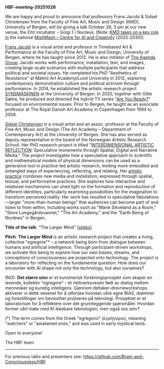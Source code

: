 **HBF-meeting-20251028**

We are happy and proud to announce that professors Frans Jacobi &  Sidsel Christensen from the Faculty of Fine Art, Music and Design (KMD), University of Bergen, will be giving a talk October 28, 3 pm at our new venue, the Eitri incubator - Golgi 1 / Nucleus.  [Note: [KMD takes on a key role in](https://www.uib.no/en/news/178790/kmd-takes-key-role-national-centre-ai-and-creativity) the national [MishMash – Centre for AI and Creativity](https://mishmash.no) (2025-2030)]

[Frans Jacobi](https://www4.uib.no/finn-ansatte/Frans.Jacobi) is a visual artist and professor in Timebased Art & Performance at the Faculty of Fine Art, Music and Design, University of Bergen, where he has taught since 2012. He is also initiator of [The Agenda Group](https://www.researchcatalogue.net/view/1960555/1960556).
Jacobi works with performance, installation, text, and images, creating large-scale scenarios with multiple participants that address political and societal issues. He completed his PhD "Aesthetics of Resistance" at Malmö Art Academy/Lund University in 2012, exploring contemporary demonstration culture and political activism through performance.
In 2014, he established the artistic research project [SYNSMASKINEN](https://www.fransjacobi.net/synsmaskinen) at the University of Bergen. In 2020, together with Gitte Sætre, he produced and directed the hybrid TV series "[Are You Ready?](https://www.areyouready.tv)" focused on environmental issues. Prior to Bergen, he taught as an associate professor at The Royal Danish Art Academy in Copenhagen from 1994 to 2006.


[Sidsel Christensen](https://www4.uib.no/finn-ansatte/Sidsel.Christensen) is a visual artist and an assoc. professor at the Faculty of Fine Art, Music and Design (The Art Academy – Department of Contemporary Art) at the University of Bergen. She has also served as deputy representative in the board of the Norwegian Artistic Research School.
Her PhD research project is titled "[INTERDIMENSIONAL ARTISTIC REFLECTION](https://www.researchcatalogue.net/view/2896638/2896639): Speculative movements through Spatial, Digital and Narrative Media." The project investigates how a speculative approach to scientific and mathematical models of physical dimensions can be used as a generative tool in practice-led artistic research, inviting more embodied and entangled ways of experiencing, reflecting, and relating.
Her [artistic practice](https://www.sidselchristensen.com) combines new media and installation, expressed through spatial, textual, and performative practices. She explores how interactive and relational mechanisms can shed light on the formation and reproduction of different identities, particularly examining possibilities for the imagination to transform perceived reality. Her work has resulted in speculative fabulations—larger "more-than-human beings" that audiences can become part of and listen to from within, including works such as "Marie Sikveland as a Room," "Store Lungegårdsvannet," "The Art Academy," and the "Earth Being of Nordnes" in Bergen.


<!-- **Speakers**: Frans Jacobi & Sidsel Christensen -->

**Title of the talk**: “The Larger Mind" [[slides]()]

**Pitch**: **The Larger Mind** is an artistic research project that creates a living, collective "egregore"* – a network being born from dialogue between humans and artificial intelligence. Through participant-driven workshops, we activate this being to explore how our own biases, dreams, and conceptions of consciousness are projected onto technology. The project is a laboratory for reflecting on the fundamental question: How does our encounter with AI shape not only the technology, but also ourselves?


(NO): **Det større sinn** er et kunstnerisk forskningsprosjekt som skaper en levende, kollektiv "egregore" – et nettverksvesen født av dialog mellom mennesker og kunstig intelligens. Gjennom deltaker-drevneworkshops aktiverer vi dette vesenet for å utforske hvordan våre egne BIAS, drømmer og forestillinger om bevissthet projiseres på teknologi. Prosjektet er et laboratorium for å reflektere over det grunnleggende spørsmålet: Hvordan former vårt møte med KI ikkebare teknologien, men også oss selv?

(*) The term comes from the Greek "egrégoroi" (ἐγρήγοροι), meaning "watchers" or "awakened ones," and was used in early mystical texts. 

Open to everyone!

The HBF team

----

For previous talks and presenters see: https://github.com/Brain-and-Consciousness/HBF
